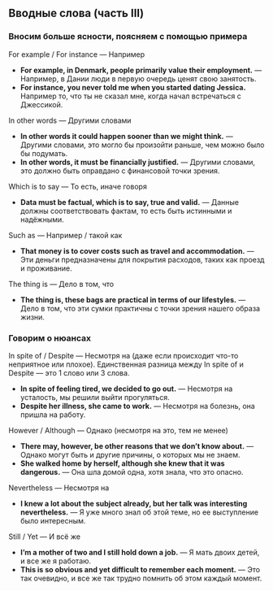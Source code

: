 ## Вводные слова (часть III)


### Вносим больше ясности, поясняем с помощью примера

For example / For instance — Например

* **For example, in Denmark, people primarily value their employment.** — Например, в Дании люди в первую очередь ценят свою занятость.
* **For instance, you never told me when you started dating Jessica.** Например то, что ты не сказал мне, когда начал встречаться с Джессикой.

In other words — Другими словами

* **In other words it could happen sooner than we might think.** — Другими словами, это могло бы произойти раньше, чем можно было бы подумать.
* **In other words, it must be financially justified.** — Другими словами, это должно быть оправдано с финансовой точки зрения.

Which is to say — То есть, иначе говоря

* **Data must be factual, which is to say, true and valid.** — Данные должны соответствовать фактам, то есть быть истинными и надёжными.

Such as	— Например / такой как

* **That money is to cover costs such as travel and accommodation.** — Эти деньги предназначены для покрытия расходов, таких как проезд и проживание.

The thing is — Дело в том, что

* **The thing is, these bags are practical in terms of our lifestyles.** — Дело в том, что эти сумки практичны с точки зрения нашего образа жизни.

### Говорим о нюансах

In spite of / Despite — Несмотря на (даже если происходит что-то неприятное или плохое). Единственная разница между In spite of и Despite — это 1 слово или 3 слова.

* **In spite of feeling tired, we decided to go out.** — Несмотря на усталость, мы решили выйти прогуляться.
* **Despite her illness, she came to work.** — Несмотря на болезнь, она пришла на работу.

However / Although — Однако (несмотря на это, тем не менее)

* **There may, however, be other reasons that we don’t know about.** — Однако могут быть и другие причины, о которых мы не знаем.
* **She walked home by herself, although she knew that it was dangerous.** — Она шла домой одна, хотя знала, что это опасно.

Nevertheless — Несмотря на

* **I knew a lot about the subject already, but her talk was interesting nevertheless.** — Я уже много знал об этой теме, но ее выступление было интересным.

Still / Yet — И всё же

* **I’m a mother of two and I still hold down a job.** — Я мать двоих детей, и все же я работаю.
* **This is so obvious and yet difficult to remember each moment.** — Это так очевидно, и все же так трудно помнить об этом каждый момент.









